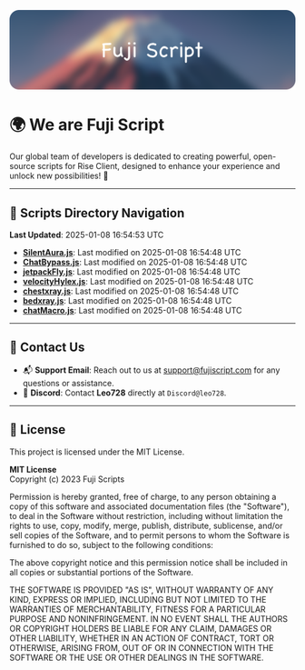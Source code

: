 ![Banner](.github/b.webp)

# 🌍 **We are Fuji Script**

Our global team of developers is dedicated to creating powerful, open-source scripts for Rise Client, designed to enhance your experience and unlock new possibilities! 🌟

---
<!-- SCRIPTS_NAVIGATION_START -->
## 📂 **Scripts Directory Navigation**

**Last Updated**: 2025-01-08 16:54:53 UTC

- **[SilentAura.js](scripts/SilentAura.js)**: Last modified on 2025-01-08 16:54:48 UTC
- **[ChatBypass.js](scripts/ChatBypass.js)**: Last modified on 2025-01-08 16:54:48 UTC
- **[jetpackFly.js](scripts/jetpackFly.js)**: Last modified on 2025-01-08 16:54:48 UTC
- **[velocityHylex.js](scripts/velocityHylex.js)**: Last modified on 2025-01-08 16:54:48 UTC
- **[chestxray.js](scripts/chestxray.js)**: Last modified on 2025-01-08 16:54:48 UTC
- **[bedxray.js](scripts/bedxray.js)**: Last modified on 2025-01-08 16:54:48 UTC
- **[chatMacro.js](scripts/chatMacro.js)**: Last modified on 2025-01-08 16:54:48 UTC

<!-- SCRIPTS_NAVIGATION_END -->

---

## 💬 **Contact Us**  
- 📬 **Support Email**: Reach out to us at [support@fujiscript.com](mailto:support@fujiscript.com) for any questions or assistance.  
- 💬 **Discord**: Contact **Leo728** directly at `Discord@leo728`.

---

## 📜 **License**

This project is licensed under the MIT License.  

**MIT License**  
Copyright (c) 2023 Fuji Scripts  

Permission is hereby granted, free of charge, to any person obtaining a copy of this software and associated documentation files (the "Software"), to deal in the Software without restriction, including without limitation the rights to use, copy, modify, merge, publish, distribute, sublicense, and/or sell copies of the Software, and to permit persons to whom the Software is furnished to do so, subject to the following conditions:  

The above copyright notice and this permission notice shall be included in all copies or substantial portions of the Software.  

THE SOFTWARE IS PROVIDED "AS IS", WITHOUT WARRANTY OF ANY KIND, EXPRESS OR IMPLIED, INCLUDING BUT NOT LIMITED TO THE WARRANTIES OF MERCHANTABILITY, FITNESS FOR A PARTICULAR PURPOSE AND NONINFRINGEMENT. IN NO EVENT SHALL THE AUTHORS OR COPYRIGHT HOLDERS BE LIABLE FOR ANY CLAIM, DAMAGES OR OTHER LIABILITY, WHETHER IN AN ACTION OF CONTRACT, TORT OR OTHERWISE, ARISING FROM, OUT OF OR IN CONNECTION WITH THE SOFTWARE OR THE USE OR OTHER DEALINGS IN THE SOFTWARE.  
